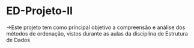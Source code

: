 # ED-Projeto-II
->Este projeto tem como principal objetivo a
  compreensão e análise dos métodos de ordenação, vistos durante as aulas da disciplina de Estrutura de Dados

